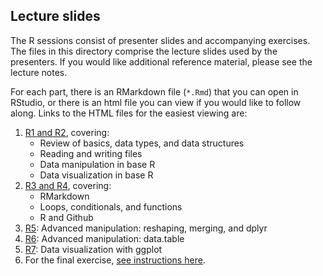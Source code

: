 ## Lecture slides

The R sessions consist of presenter slides and accompanying exercises. The files in this directory comprise the lecture slides used by the presenters. If you would like additional reference material, please see the lecture notes.

For each part, there is an RMarkdown file (`*.Rmd`) that you can open in RStudio, or there is an html file you can view if you would like to follow along. Links to the HTML files for the easiest viewing are:

1. [R1 and R2](https://numlds.github.io/bootcamp-2025/lectureslides/R1-R2_slides), covering:
    - Review of basics, data types, and data structures
    - Reading and writing files
    - Data manipulation in base R
    - Data visualization in base R
2. [R3 and R4](https://numlds.github.io/bootcamp-2025/lectureslides/R3-R4_slides), covering:
    - RMarkdown
    - Loops, conditionals, and functions
    - R and Github
3. [R5](https://numlds.github.io/bootcamp-2025/lectureslides/R5_slides): Advanced manipulation: reshaping, merging, and dplyr
4. [R6](https://numlds.github.io/bootcamp-2025/lectureslides/R6_slides): Advanced manipulation: data.table
5. [R7](https://numlds.github.io/bootcamp-2025/lectureslides/R7_slides): Data visualization with ggplot
6. For the final exercise, [see instructions here](https://github.com/NUMLDS/bootcamp-2025/blob/master/exercises/R8_final-exercise-instructions.md).

